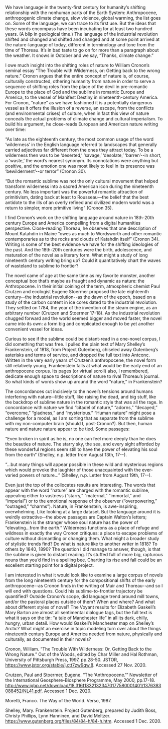 We have language in the twenty-first century for humanity’s shifting relationship with the nonhuman parts of the Earth System: Anthropocene, anthropogenic climate change, slow violence, global warming, the list goes on. Some of the language, we can trace to its first use. But the ideas that these words encompass have been incubating for at least two hundred years. (A blip in geological time.) The language of the industrial revolution shifted and changed and shifted and changed and at some point arrived at the nature-language of today, different in terminology and tone from the time of Thoreau. It’s in bad taste to go on for more than a paragraph about the weather. It snows in October and we say, “Thanks, climate change.”


I owe much insight into the shifting roles of nature to William Cronon’s seminal essay “The Trouble with Wilderness, or: Getting back to the wrong nature.” Cronon argues that the entire concept of nature is, of course, culturally constructed, othering humanity from nature in order to serve a sequence of shifting roles from the place of the devil in pre-romantic Europe to the place of God and the sublime in romantic Europe and America, to the vessel of Manifest Destiny in nineteenth-century America. For Cronon, “nature” as we have fashioned it is a potentially dangerous vessel as it offers the illusion of a reverse, an escape, from the conflicts (and environmental crises) of culture, when in fact this view of nature conceals the actual problems of climate change and cultural imperialism. To build his argument, he close-reads European and American nature writing over time:


“As late as the eighteenth century, the most common usage of the word ‘wilderness’ in the English language referred to landscapes that generally carried adjectives far different from the ones they attract today. To be a wilderness then was to be ‘deserted,’ ‘savage,’ ‘desolate,’ ‘barren’--in short, a ‘waste,’ the word’s nearest synonym. Its connotations were anything but positive, and the emotion one was most likely to feel in its presence was ‘bewilderment’--or terror” (Cronon 30).


“But the romantic sublime was not the only cultural movement that helped transform wilderness into a sacred American icon during the nineteenth century. No less important was the powerful romantic attraction of primitivism, dating back at least to Rousseau—the belief that the best antidote to the ills of an overly refined and civilized modern world was a return to simpler, more primitive living” (Cronon 35).


I find Cronon’s work on the shifting language around nature in 18th-20th century Europe and America compelling from a digital humanities perspective. Close-reading Thoreau, he observes that one description of Mount Katahdin in Maine “owes as much to Wordsworth and other romantic contemporaries as to the rocks and clouds of Katahdin itself” (Cronon 34). Writing is some of the best evidence we have for the shifting ideologies of the past. And the 18th-20th centuries were the birth, adolescence, and maturation of the novel as a literary form. What might a study of long nineteenth century writing bring up? Could it quantitatively chart the waves of wasteland to sublime to frontier?


The novel came of age at the same time as my favorite monster, another conceptual box that’s maybe as fraught and dynamic as nature: the Anthropocene. In their initial coining of the term, atmospheric chemist Paul Crutzen and ecologist Eugene Stoermer proposed the late eighteenth century--the industrial revolution--as the dawn of the epoch, based on a study of the carbon content in ice cores dated to the industrial revolution. They settled on 1784, the year of the invention of the steam engine, as an arbitrary number (Crutzen and Stoermer 17-18). As the industrial revolution chugged forward and the world seemed bigger and moved faster, the novel came into its own: a form big and complicated enough to be yet another convenient vessel for ideas. 


Curious to see if the sublime could be distant-read in a one-novel corpus, I did something that was free. I pulled the plain text of Mary Shelley’s Frankenstein, of 1818, from Project Gutenberg, chiseled away Gutenberg’s asterisks and terms of service, and dropped the full text into Antconc. Written in the very early years of Crutzen’s anthropocene, the novel form still relatively young, Frankenstein falls at what would be the early end of an anthropocene corpus. Its pages (or virtual scroll) also, I remembered, dedicate enough space to descriptions of nature to rival Thoreau’s journal. So what kinds of words show up around the word “nature,” in Frankenstein?


The concordances cut incisively to the novel’s tensions around humans interfering with nature--little stuff, like raising the dead, and big stuff, like the backdrop of sublime nature in the romantic style that was all the rage. In concordance with nature we find “citadel of nature,” “adorns,” “decayed,” “overcome,” “gladness,” and “mysterious.” “Human nature” might pose a challenge for a model, as I am sorting that as separate from the sublime with my non-computer brain (should I, post-Cronon?). But then, human nature and nature nature appear to be tied. Some passages:


“Even broken in spirit as he is, no one can feel more deeply than he does the beauties of nature. The starry sky, the sea, and every sight afforded by these wonderful regions seem still to have the power of elevating his soul from the earth” (Shelley, n.p. letter from August 13th, 17--).

“...but many things will appear possible in these wild and mysterious regions which would provoke the laughter of those unacquainted with the ever-varied powers of nature…” (Shelley, n.p. Letter from August 19th, 17--).


Even just the top of the collocates results are interesting. The words that appear with the word “nature” are charged with the romantic sublime, appealing either to vastness (“starry,” “maternal,” “immortal,” and “imperial”) or to the emotional response of the observer (“overpowering,” “outraged,” “charms”). Nature, in Frankenstein, is awe-inspiring, overwhelming. Like looking at a large dataset. But the language around it is weirdly extractive--the above passages are Captain Walton’s letters; Frankenstein is the stranger whose soul  nature has the power of “elevating...from the earth.” Wilderness functions as a place of refuge and wildness in exactly the way Cronon critiques: a place to escape problems of culture without dismantling or changing them. What might a broader study of stylistic trends find? Do what is nature like to another writer in 1818? To others by 1840, 1890? The question I did manage to answer, though, is that the sublime is given to distant reading. It’s stuffed full of more big, rapturous nouns than you’d find in a spelling bee. Charting its rise and fall could be an excellent starting point for a digital project.


I am interested in what it would look like to examine a large corpus of novels from the long nineteenth century for the compositional shifts of the early anthropocene--as Cronon finds in the writing of Muir and Thoreau--and so I will end with questions. Could his sublime-to-frontier trajectory be quantified? Outside Cronon’s scope, did language trend around mill towns, and/or the pastoral places outside of them? When and where? And what about different styles of novel? The Voyant results for Elizabeth Gaskell’s  Mary Barton are almost all sentimental dialogue tags, but the full text is what it says on the tin: “a tale of Manchester life” in all its dark, chilly, hungry, urban detail. How would Gaskell’s Manchester map on Shelley’s Arctic? What might an exercise in topic modeling turn over about the things nineteenth century Europe and America needed from nature, physically and culturally, as documented in their novels?



Cronon, William. “The Trouble With Wilderness: Or, Getting Back to the Wrong Nature.” Out of the Woods, edited by Char Miller and Hal Rothman, University of Pittsburgh Press, 1997, pp.28-50. JSTOR, https://www.jstor.org/stable/j.ctt7zw9qw.8. Accessed 27 Nov. 2020.

Crutzen, Paul and Stoermer, Eugene. “The ‘Anthropocene.’” Newsletter of the International Geosphere-Biosphere Programme, May 2000, pp.17-18. http://www.igbp.net/download/18.316f18321323470177580001401/1376383088452/NL41.pdf. Accessed 1 Dec. 2020.  	

Moretti, Franco. The Way of the World. Verso, 1987.

Shelley, Mary. Frankenstein. Project Gutenberg, prepared by Judith Boss, Christy Phillips, Lynn Hanninen, and David Meltzer. https://www.gutenberg.org/files/84/84-h/84-h.htm. Accessed 1 Dec. 2020.
